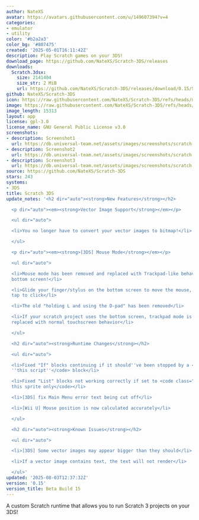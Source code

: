 ```yaml
---
author: NateXS
avatar: https://avatars.githubusercontent.com/u/149607394?v=4
categories:
- emulator
- utility
color: '#b2a2a3'
color_bg: '#807475'
created: '2025-05-01T16:11:42Z'
description: Play Scratch games on your 3DS!
download_page: https://github.com/NateXS/Scratch-3DS/releases
downloads:
  Scratch.3dsx:
    size: 2141404
    size_str: 2 MiB
    url: https://github.com/NateXS/Scratch-3DS/releases/download/0.15/Scratch.3dsx
github: NateXS/Scratch-3DS
icon: https://raw.githubusercontent.com/NateXS/Scratch-3DS/refs/heads/main/gfx/icon.png
image: https://raw.githubusercontent.com/NateXS/Scratch-3DS/refs/heads/main/gfx/logo.png
image_length: 15313
layout: app
license: gpl-3.0
license_name: GNU General Public License v3.0
screenshots:
- description: Screenshot1
  url: https://db.universal-team.net/assets/images/screenshots/scratch-3ds/screenshot1.png
- description: Screenshot2
  url: https://db.universal-team.net/assets/images/screenshots/scratch-3ds/screenshot2.png
- description: Screenshot3
  url: https://db.universal-team.net/assets/images/screenshots/scratch-3ds/screenshot3.png
source: https://github.com/NateXS/Scratch-3DS
stars: 243
systems:
- 3DS
title: Scratch 3DS
update_notes: '<h2 dir="auto"><strong>New Features</strong></h2>

  <p dir="auto"><em><strong>Vector Image Support</strong></em></p>

  <ul dir="auto">

  <li>You no longer have to convert your vector images to bitmap!</li>

  </ul>

  <p dir="auto"><em><strong>[3DS] Mouse Mode</strong></em></p>

  <ul dir="auto">

  <li>Mouse mode has been removed and replaced with Trackpad-like behavior on the
  bottom screen!</li>

  <li>Glide your finger/stylus on the bottom screen to move the mouse, and quickly
  tap to click</li>

  <li>The old "holding L and using the D-pad" has been removed</li>

  <li>If your scratch project uses the bottom screen, trackpad mode is disabled and
  replaced with normal touchscreen behavior</li>

  </ul>

  <h2 dir="auto"><strong>Runtime Changes</strong></h2>

  <ul dir="auto">

  <li>Fixed "If" blocks continuing if it should''ve been stopped by a <code class="notranslate">Stop
  ''this script''</code> block</li>

  <li>Fixed "List" blocks not working correctly if set to <code class="notranslate">For
  this sprite only</code></li>

  <li>[3DS] fix Main Menu error text being cut off</li>

  <li>[Wii U] Mouse position is now calculated accurately</li>

  </ul>

  <h2 dir="auto"><strong>Known Issues</strong></h2>

  <ul dir="auto">

  <li>[3DS] Some vector images may appear bigger than they should</li>

  <li>If a vector image contains text, the text will not render</li>

  </ul>'
updated: '2025-08-03T12:37:32Z'
version: '0.15'
version_title: Beta Build 15
---
```

A custom Scratch runtime that allows you to run Scratch 3 projects on your 3DS!